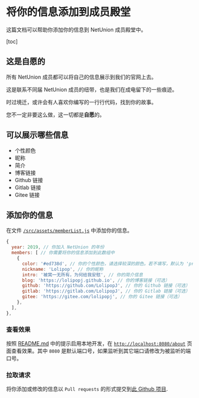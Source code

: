 # 将你的信息添加到成员殿堂

这篇文档可以帮助你添加你的信息到 NetUnion 成员殿堂中。

[toc]

## 这是自愿的

所有 NetUnion 成员都可以将自己的信息展示到我们的官网上去。

这是联系不同届 NetUnion 成员的纽带，也是我们在成电留下的一些痕迹。

时过境迁，或许会有人喜欢你编写的一行行代码，找到你的故事。

您不一定非要这么做，这一切都是**自愿**的。

## 可以展示哪些信息

- 个性颜色
- 昵称
- 简介
- 博客链接
- Github 链接
- Gitlab 链接
- Gitee 链接

## 添加你的信息

在文件 [`/src/assets/memberList.js`](../src/assets/memberList.js) 中添加你的信息。

```js
{
  year: 2019, // 你加入 NetUnion 的年份
  members: [ // 你需要将你的信息添加到此数组中
    {
      color: '#ed738d', // 你的个性颜色，请选择较深的颜色。若不填写，默认为 'primary'
      nickname: 'Lolipop', // 你的昵称
      intro: '被窝一无所有，为何给我安慰', // 你的简介信息
      blog: 'https://lolipopj.github.io', // 你的博客链接（可选）
      github: 'https://github.com/LolipopJ', // 你的 Github 链接（可选）
      gitlab: 'https://gitlab.com/LolipopJ', // 你的 Gitlab 链接（可选）
      gitee: 'https://gitee.com/lolipopj', // 你的 Gitee 链接（可选）
    },
  ],
},
```

### 查看效果

按照 [README.md](../README.md) 中的提示启用本地开发，在 [`http://localhost:8080/about`](http://localhost:8080/about) 页面查看效果。其中 `8080` 是默认端口号，如果监听到其它端口请修改为被监听的端口号。

### 拉取请求

将你添加或修改的信息以 `Pull requests` 的形式提交到[此 Github 项目](https://github.com/uestclug/nu-official/pulls).
